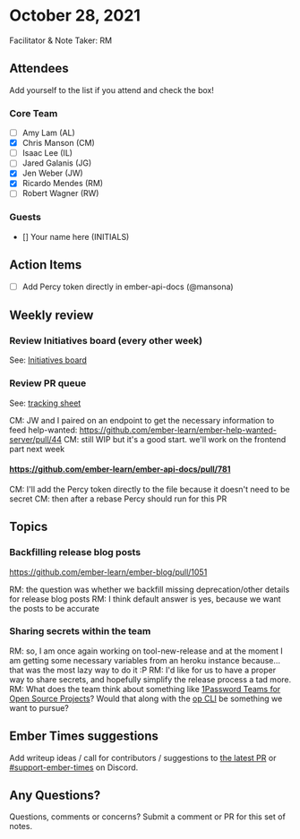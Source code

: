 # October 28, 2021

Facilitator & Note Taker: RM

## Attendees

Add yourself to the list if you attend and check the box!

### Core Team

- [ ] Amy Lam (AL)
- [x] Chris Manson (CM)
- [ ] Isaac Lee (IL)
- [ ] Jared Galanis (JG)
- [x] Jen Weber (JW)
- [x] Ricardo Mendes (RM)
- [ ] Robert Wagner (RW)

### Guests

- [] Your name here (INITIALS)

## Action Items

- [ ] Add Percy token directly in ember-api-docs (@mansona)

## Weekly review

### Review Initiatives board (every other week)

See: [Initiatives board](https://github.com/orgs/ember-learn/projects/51)

### Review PR queue

See: [tracking sheet](https://docs.google.com/spreadsheets/d/1sPyN9z9wZMpTNwqCfa6R9QSPZkIW4iQd-H4gZC7ILLk/edit#gid=2035777454)

CM: JW and I paired on an endpoint to get the necessary information to feed help-wanted: https://github.com/ember-learn/ember-help-wanted-server/pull/44
CM: still WIP but it's a good start. we'll work on the frontend part next week

#### https://github.com/ember-learn/ember-api-docs/pull/781

CM: I'll add the Percy token directly to the file because it doesn't need to be secret
CM: then after a rebase Percy should run for this PR

## Topics

### Backfilling release blog posts
https://github.com/ember-learn/ember-blog/pull/1051

RM: the question was whether we backfill missing deprecation/other details for release blog posts
RM: I think default answer is yes, because we want the posts to be accurate

### Sharing secrets within the team
RM: so, I am once again working on tool-new-release and at the moment I am getting some necessary variables from an heroku instance because… that was the most lazy way to do it :P
RM: I'd like for us to have a proper way to share secrets, and hopefully simplify the release process a tad more.
RM: What does the team think about something like [1Password Teams for Open Source Projects](https://github.com/1Password/1password-teams-open-source)? Would that along with the [op CLI](https://support.1password.com/command-line/) be something we want to pursue?

<!-- If you would like to add a topic to the agenda please add a suggestion to the PR using the following format: -->
<!-- ### Your topic (INITIALS, expected duration in minutes) -->

## Ember Times suggestions

Add writeup ideas / call for contributors / suggestions to [the latest PR](https://github.com/ember-learn/ember-blog/pulls?q=is%3Aopen+is%3Apr+label%3A%22%F0%9F%97%9E+embertimes%22%20or%20#support-ember-times) or [#support-ember-times](https://discordapp.com/channels/480462759797063690/485450546887786506) on Discord.

## Any Questions?

Questions, comments or concerns? Submit a comment or PR for this set of notes.
